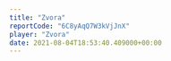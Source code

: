 ```yaml
---
title: "Zvora"
reportCode: "6C8yAqQ7W3kVjJnX"
player: "Zvora"
date: 2021-08-04T18:53:40.409000+00:00
---
```

